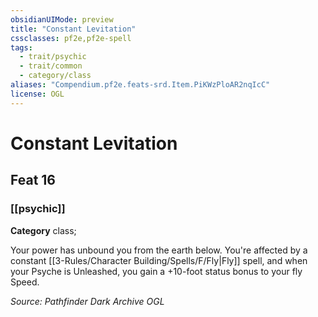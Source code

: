 ```yaml
---
obsidianUIMode: preview
title: "Constant Levitation"
cssclasses: pf2e,pf2e-spell
tags:
  - trait/psychic
  - trait/common
  - category/class
aliases: "Compendium.pf2e.feats-srd.Item.PiKWzPloAR2nqIcC"
license: OGL
---
```

# Constant Levitation
## Feat 16
### [[psychic]]

**Category** class; 




Your power has unbound you from the earth below. You're affected by a constant [[3-Rules/Character Building/Spells/F/Fly|Fly]] spell, and when your Psyche is Unleashed, you gain a +10-foot status bonus to your fly Speed.

*Source: Pathfinder Dark Archive*
*OGL*